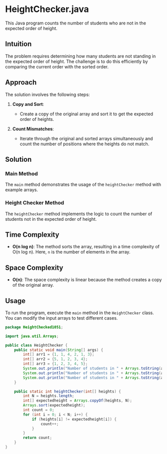 # HeightChecker.java

This Java program counts the number of students who are not in the expected order of height.

## Intuition

The problem requires determining how many students are not standing in the expected order of height. The challenge is to do this efficiently by comparing the current order with the sorted order.

## Approach

The solution involves the following steps:

1. **Copy and Sort**:
   - Create a copy of the original array and sort it to get the expected order of heights.

2. **Count Mismatches**:
   - Iterate through the original and sorted arrays simultaneously and count the number of positions where the heights do not match.

## Solution

### Main Method

The `main` method demonstrates the usage of the `heightChecker` method with example arrays.

### Height Checker Method

The `heightChecker` method implements the logic to count the number of students not in the expected order of height.

## Time Complexity

- **O(n log n)**: The method sorts the array, resulting in a time complexity of O(n log n). Here, `n` is the number of elements in the array.

## Space Complexity

- **O(n)**: The space complexity is linear because the method creates a copy of the original array.

## Usage

To run the program, execute the `main` method in the `HeightChecker` class. You can modify the input arrays to test different cases.

```java
package HeightChecked1051;

import java.util.Arrays;

public class HeightChecker {
    public static void main(String[] args) {
        int[] arr1 = {1, 1, 4, 2, 1, 3};
        int[] arr2 = {5, 1, 2, 3, 4};
        int[] arr3 = {1, 2, 3, 4, 5};
        System.out.println("Number of students in " + Arrays.toString(arr1) + " who are not in expected order of height are : " + heightChecker(arr1));
        System.out.println("Number of students in " + Arrays.toString(arr2) + " who are not in expected order of height are : " + heightChecker(arr2));
        System.out.println("Number of students in " + Arrays.toString(arr3) + " who are not in expected order of height are : " + heightChecker(arr3));
    }

    public static int heightChecker(int[] heights) {
        int N = heights.length;
        int[] expectedheight = Arrays.copyOf(heights, N);
        Arrays.sort(expectedheight);
        int count = 0;
        for (int i = 0; i < N; i++) {
            if (heights[i] != expectedheight[i]) {
                count++;
            }
        }
        return count;
    }
}